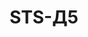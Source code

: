 ﻿---
title: "STS-Д5"
type: "wood"
price: "0"
price_door: "2350"
price_complect: "3830"
size: "2000мм*600мм, 2000мм*700мм 2000мм*800мм, 2000мм*900мм"
picture: door30.jpg
description: " Стоевые и поперечные детали – брус сосновый
Покрытие – экошпон
Декоры( Складская программа) – венге,капучино, лиственница
Стекло: глянец, матовое 
Толщина полотна –  40 мм                                                                                                             В комплект входит (полотно 1 шт. коробочный брус 2,5 шт. доборная планка 2,5шт. наличник 5шт.)"
---
